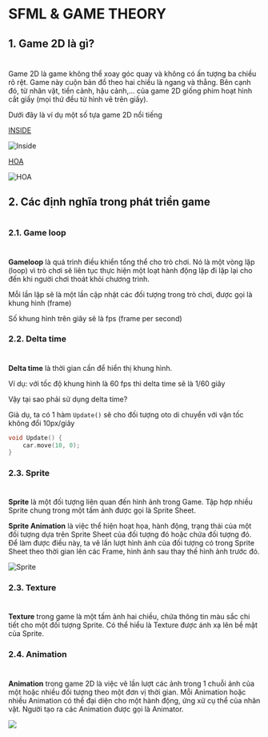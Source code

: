 # SFML & GAME THEORY
## 1. Game 2D là gì? 
#
Game 2D là game không thể xoay góc quay và không có ấn tượng ba chiều rõ rệt. Game này cuộn bản đồ theo hai chiều là ngang và thẳng. Bên cạnh đó, từ nhân vật, tiền cảnh, hậu cảnh,… của game 2D giống phim hoạt hình cắt giấy (mọi thứ đều từ hình vẽ trên giấy).

Dưới đây là ví dụ một số tựa game 2D nổi tiếng

[INSIDE](https://store.steampowered.com/app/304430/INSIDE/?l=vietnamese)

![Inside](https://static1.thegamerimages.com/wordpress/wp-content/uploads/2020/10/Inside.jpg?q=50&fit=crop&w=740&dpr=1.5)

[HOA](https://store.steampowered.com/app/1484900/Hoa/?l=vietnamese)

![HOA](https://cdn.akamai.steamstatic.com/steam/apps/1484900/extras/Hoa_PS_GIF_01__1_.gif?t=1652999849)

## 2. Các định nghĩa trong phát triển game
#
### 2.1. Game loop
#
**Gameloop** là quá trình điều khiển tổng thể cho trò chơi. Nó là một vòng lặp (loop) vì trò chơi sẽ liên tục thực hiện một loạt hành động lặp đi lặp lại cho đến khi người chơi thoát khỏi chương trình.

Mỗi lần lặp sẽ là một lần cập nhật các đối tượng trong trò chơi, được gọi là khung hình (frame)

Số khung hình trên giây sẽ là fps (frame per second)

### 2.2. Delta time
#
**Delta time** là thời gian cần để hiển thị khung hình. 

Ví dụ: với tốc độ khung hình là 60 fps thì delta time sẽ là 1/60 giây

Vậy tại sao phải sử dụng delta time?

Giả dụ, ta có 1 hàm ```Update()``` sẽ cho đối tượng oto di chuyển với vận tốc không đổi 10px/giây

```cpp
void Update() {
    car.move(10, 0);
}
```

### 2.3. Sprite
#
**Sprite** là một đối tượng liên quan đến hình ảnh trong Game. Tập hợp nhiều Sprite chung trong một tấm ảnh được gọi là Sprite Sheet.

**Sprite Animation** là việc thể hiện hoạt họa, hành động, trạng thái của một đối tượng dựa trên Sprite Sheet của đối tượng đó hoặc chứa đối tượng đó. Để làm được điều này, ta vẽ lần lượt hình ảnh của đối tượng có trong Sprite Sheet theo thời gian lên các Frame, hình ảnh sau thay thế hình ảnh trước đó.

![Sprite](https://resources.stdio.vn/content/article/5efc46f82428af7c45726099/resources/res-1593745031-1593745031660.png)

### 2.3. Texture
#
**Texture** trong game là một tấm ảnh hai chiều, chứa thông tin màu sắc chi tiết cho một đối tượng Sprite. Có thể hiểu là Texture được ánh xạ lên bề mặt của Sprite.

### 2.4. Animation
#
**Animation** trong game 2D là việc vẽ lần lượt các ảnh trong 1 chuỗi ảnh của một hoặc nhiều đối tượng theo một đơn vị thời gian. Mỗi Animation hoặc nhiều Animation có thể đại diện cho một hành động, ứng xử cụ thể của nhân vật. Người tạo ra các Animation được gọi là Animator.

![](https://resources.stdio.vn/content/article/5efc46f82428af7c45726099/resources/res-1593616904-1593616904291.gif)